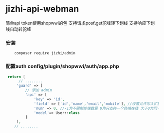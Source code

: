 jizhi-api-webman
==================
简单api
token使用shopwwi的包
支持请求post\get驼峰转下划线
支持响应下划线自动转驼峰

### 安装
```shell
    composer require jizhi/admin
```


### 配置auth config/plugin/shopwwi/auth/app.php

```php
 return [
      // ........
     'guard' => [
         // 添加 admin
         'api' => [
             'key' => 'id',
             'field' => ['id','name','email','mobile'], //设置允许写入扩展中的字段
             'num' => 0, //-1为不限制终端数量 0为只支持一个终端在线 大于0为同一账号同终端支持数量 建议设置为1 则同一账号同终端在线1个
             'model'=> User::class
         ]
     ],
    // ........
```
